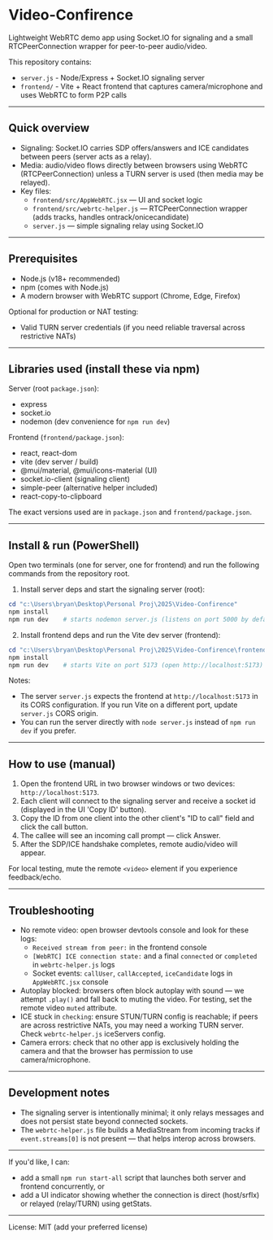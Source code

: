 # Video-Confirence

Lightweight WebRTC demo app using Socket.IO for signaling and a small RTCPeerConnection wrapper for peer-to-peer audio/video.

This repository contains:

- `server.js` - Node/Express + Socket.IO signaling server
- `frontend/` - Vite + React frontend that captures camera/microphone and uses WebRTC to form P2P calls

---

## Quick overview

- Signaling: Socket.IO carries SDP offers/answers and ICE candidates between peers (server acts as a relay).
- Media: audio/video flows directly between browsers using WebRTC (RTCPeerConnection) unless a TURN server is used (then media may be relayed).
- Key files:
  - `frontend/src/AppWebRTC.jsx` — UI and socket logic
  - `frontend/src/webrtc-helper.js` — RTCPeerConnection wrapper (adds tracks, handles ontrack/onicecandidate)
  - `server.js` — simple signaling relay using Socket.IO

---

## Prerequisites

- Node.js (v18+ recommended)
- npm (comes with Node.js)
- A modern browser with WebRTC support (Chrome, Edge, Firefox)

Optional for production or NAT testing:

- Valid TURN server credentials (if you need reliable traversal across restrictive NATs)

---

## Libraries used (install these via npm)

Server (root `package.json`):

- express
- socket.io
- nodemon (dev convenience for `npm run dev`)

Frontend (`frontend/package.json`):

- react, react-dom
- vite (dev server / build)
- @mui/material, @mui/icons-material (UI)
- socket.io-client (signaling client)
- simple-peer (alternative helper included)
- react-copy-to-clipboard

The exact versions used are in `package.json` and `frontend/package.json`.

---

## Install & run (PowerShell)

Open two terminals (one for server, one for frontend) and run the following commands from the repository root.

1. Install server deps and start the signaling server (root):

```powershell
cd "c:\Users\bryan\Desktop\Personal Proj\2025\Video-Confirence"
npm install
npm run dev    # starts nodemon server.js (listens on port 5000 by default)
```

2. Install frontend deps and run the Vite dev server (frontend):

```powershell
cd "c:\Users\bryan\Desktop\Personal Proj\2025\Video-Confirence\frontend"
npm install
npm run dev    # starts Vite on port 5173 (open http://localhost:5173)
```

Notes:

- The server `server.js` expects the frontend at `http://localhost:5173` in its CORS configuration. If you run Vite on a different port, update `server.js` CORS origin.
- You can run the server directly with `node server.js` instead of `npm run dev` if you prefer.

---

## How to use (manual)

1. Open the frontend URL in two browser windows or two devices: `http://localhost:5173`.
2. Each client will connect to the signaling server and receive a socket id (displayed in the UI 'Copy ID' button).
3. Copy the ID from one client into the other client's "ID to call" field and click the call button.
4. The callee will see an incoming call prompt — click Answer.
5. After the SDP/ICE handshake completes, remote audio/video will appear.

For local testing, mute the remote `<video>` element if you experience feedback/echo.

---

## Troubleshooting

- No remote video: open browser devtools console and look for these logs:
  - `Received stream from peer:` in the frontend console
  - `[WebRTC] ICE connection state:` and a final `connected` or `completed` in `webrtc-helper.js` logs
  - Socket events: `callUser`, `callAccepted`, `iceCandidate` logs in `AppWebRTC.jsx` console
- Autoplay blocked: browsers often block autoplay with sound — we attempt `.play()` and fall back to muting the video. For testing, set the remote video `muted` attribute.
- ICE stuck in `checking`: ensure STUN/TURN config is reachable; if peers are across restrictive NATs, you may need a working TURN server. Check `webrtc-helper.js` iceServers config.
- Camera errors: check that no other app is exclusively holding the camera and that the browser has permission to use camera/microphone.

---

## Development notes

- The signaling server is intentionally minimal; it only relays messages and does not persist state beyond connected sockets.
- The `webrtc-helper.js` file builds a MediaStream from incoming tracks if `event.streams[0]` is not present — that helps interop across browsers.

---

If you'd like, I can:

- add a small `npm run start-all` script that launches both server and frontend concurrently, or
- add a UI indicator showing whether the connection is direct (host/srflx) or relayed (relay/TURN) using getStats.

---

License: MIT (add your preferred license)
